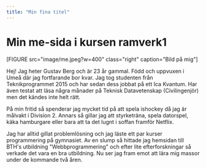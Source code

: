 ```yaml
---
title: "Min fina titel"
---
```

Min me-sida i kursen ramverk1
=========================

[FIGURE src="image/me.jpeg?w=400" class="right" caption="Bild på mig"]

Hej! Jag heter Gustav Berg och är 23 år gammal. Född och uppvuxen i Umeå där jag fortfarande bor kvar. Jag tog studenten från Teknikprogrammet 2015 och har sedan dess jobbat på ett Ica Kvantum. Har även testat att läsa några månader på Teknisk Datavetenskap (Civilingenjör) men det kändes inte helt rätt.

På min fritid så spenderar jag mycket tid på att spela ishockey då jag är målvakt i Division 2. Annars så gillar jag att styrketräna, spela datorspel, käka hamburgare eller bara att ta det lugnt i soffan framför Netflix.

Jag har alltid gillat problemlösning och jag läste ett par kurser programmering på gymnasiet. Av en slump så hittade jag hemsidan till BTH's utbildning "Webbprogrammering" och efter lite efterforskningar så verkade det vara en bra utbildning. Nu ser jag fram emot att lära mig massor under de kommande två åren.